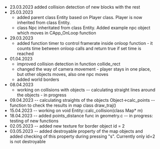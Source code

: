 - 23.03.2023 added collision detection of new blocks with the rest
- 25.03.2023
    - added parent class Entity based on Player class. Player is now inherited from class Entity.
    - class Npc inheritated from class Entity. Added example npc object which moves in CApp_OnLoop function
- 29.03.2023
    - added function timer to control framerate inside onloop function - it counts time between onloop calls and return true if set time is reached
- 01.04.2023
    - improved collision detection in function collide_rect
    - changed the way of camera movement - player stays in one place, but other objects moves, also one npc moves
    - added world borders
- 08.04.2023
    - working on collisions with objects
    -- calculating straight lines around the objects - in progress
- 09.04.2023
    -- calculating straights of the objects Object->calc_points
    -- function to check the results in map class draw_traj()
- 15.04.2023
    -- working on void Entity::calc_collision(class Map* m)
- 18.04.2023
    -- added points_distance func in geometry.c
    -- in progress: testing of new functions
- 02.05.2023
    -- added new texture for border object id = 2
- 03.05.2023
    -- added destroyable property of the map objects and added checking of this property during pressing "s". Currently only id=2 is not destroyable
